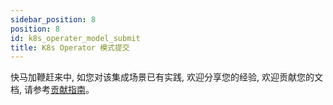 ```yaml
---
sidebar_position: 8
position: 8
id: k8s_operater_model_submit
title: K8s Operator 模式提交
---
```


快马加鞭赶来中, 如您对该集成场景已有实践, 欢迎分享您的经验, 欢迎贡献您的文档, 请参考[贡献指南](../../developer_guide/contribution/how_contribute)。